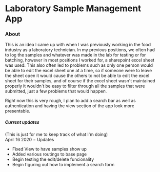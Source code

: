 <h1>Laboratory Sample Management App</h1>

<h3>About</h3>

This is an idea I came up with when I was previously working in the food industry as a laboratory technician. In my 
previous positions, we often had to log the samples and whatever was made in the lab for testing or for batching, 
however in most positions I worked for, a sharepoint excel sheet was used. This also often led to problems such as
only one person would be able to edit the excel sheet one at a time, so if someone were to leave the sheet open it would 
cause the others to not be able to edit the excel sheet for their samples, and of course if the excel sheet wasn't maintained
properly it wouldn't be easy to filter through all the samples that were submitted, just a few problems that would happen. 

Right now this is very rough, I plan to add a search bar as well as authentication and having the view section of the app
look more presentable. 

<h5>Current updates</h5>
(This is just for me to keep track of what I'm doing)<br> 
April 16 2020 = Updates<br>
<ul>
<li>Fixed View to have samples show up</li>
<li>Added various routings to base page</li>
<li>Begin testing the edit/delete funcionality</li>
<li>Begin figuring out how to implement a search form</li>
</ul>

